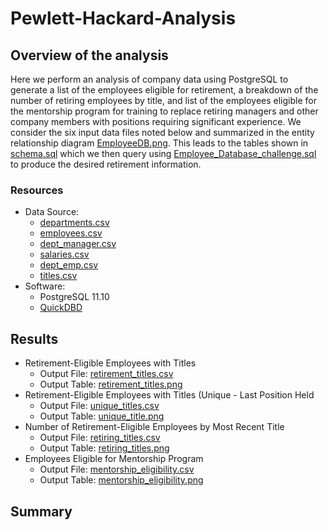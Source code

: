 # Pewlett-Hackard-Analysis

## Overview of the analysis
Here we perform an analysis of company data using PostgreSQL to generate a list of the employees eligible for retirement, a breakdown of the number of
retiring employees by title, and list of the employees eligible for the mentorship program for training to replace retiring managers and other company
members with positions requiring significant experience. We consider the six input data files noted below and summarized in the entity relationship
diagram [EmployeeDB.png](EmployeeDB.png). This leads to the tables shown in [schema.sql](schema.sql) which we then query using
[Employee_Database_challenge.sql](Queries/Employee_Database_challenge.sql) to produce the desired retirement information.

### Resources
- Data Source:
  - [departments.csv](Data/departments.csv)
  - [employees.csv](Data/employees.csv)
  - [dept_manager.csv](Data/dept_manager.csv)
  - [salaries.csv](Data/salaries.csv)
  - [dept_emp.csv](Data/dept_emp.csv)
  - [titles.csv](Data/titles.csv)
- Software:
  - PostgreSQL 11.10
  - [QuickDBD](https://www.quickdatabasediagrams.com/)

## Results
- Retirement-Eligible Employees with Titles
  - Output File: [retirement_titles.csv](Data/retirement_titles.csv)
  - Output Table: [retirement_titles.png](Resources/retirement_titles.png)
- Retirement-Eligible Employees with Titles (Unique - Last Position Held
  - Output File: [unique_titles.csv](Data/unique_titles.csv)
  - Output Table: [unique_title.png](Resources/unique_titles.png)
- Number of Retirement-Eligible Employees by Most Recent Title
  - Output File: [retiring_titles.csv](Data/retiring_titles.csv)
  - Output Table: [retiring_titles.png](Resources/retiring_titles.png)
- Employees Eligible for Mentorship Program
  - Output File: [mentorship_eligibility.csv](Data/mentorship_eligibility.csv)
  - Output Table: [mentorship_eligibility.png](Resources/mentorship_eligibility.png)

## Summary
